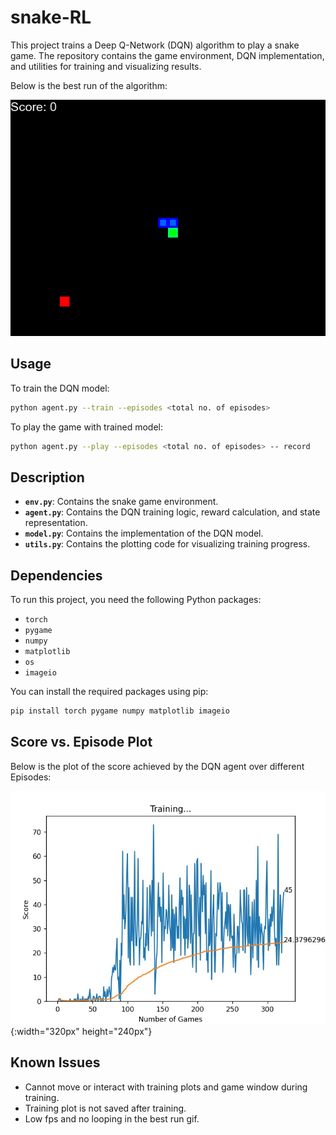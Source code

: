 # snake-RL
This project trains a Deep Q-Network (DQN) algorithm to play a snake game. The repository contains the game environment, DQN implementation, and utilities for training and visualizing results.

Below is the best run of the algorithm:

![Best run gif](best_run.gif)

## Usage

To train the DQN model:

```bash
python agent.py --train --episodes <total no. of episodes>
```

To play the game with trained model:

```bash
python agent.py --play --episodes <total no. of episodes> -- record
```


## Description

- **`env.py`**: Contains the snake game environment.
- **`agent.py`**: Contains the DQN training logic, reward calculation, and state representation.
- **`model.py`**: Contains the implementation of the DQN model.
- **`utils.py`**: Contains the plotting code for visualizing training progress.

## Dependencies

To run this project, you need the following Python packages:

- `torch`
- `pygame`
- `numpy`
- `matplotlib`
- `os`
- `imageio`

You can install the required packages using pip:

```bash
pip install torch pygame numpy matplotlib imageio
```

## Score vs. Episode Plot

Below is the plot of the score achieved by the DQN agent over different Episodes:

![Score vs. Episode Plot](training_curve.jpg){:width="320px" height="240px"}

## Known Issues

- Cannot move or interact with training plots and game window during training.
- Training plot is not saved after training.
- Low fps and no looping in the best run gif.